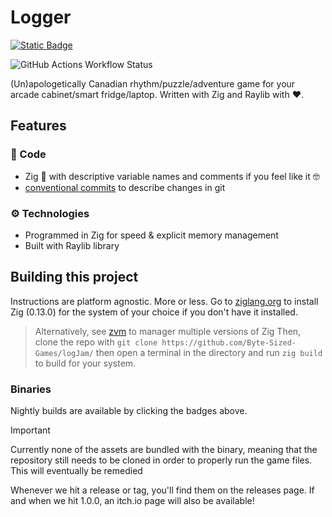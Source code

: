 # Logger

[![Static Badge](https://img.shields.io/badge/linux-build-gold?style=flat-square&logo=linux&logoColor=black&labelColor=gold&color=grey)](https://nightly.link/Byte-Sized-Games/logJam/workflows/zig-build/main/crawl_nightly)

![GitHub Actions Workflow Status](https://img.shields.io/github/actions/workflow/status/Byte-Sized-Games/logJam/zig-build.yml?style=flat-square&label=linux%20build)

(Un)apologetically Canadian rhythm/puzzle/adventure game for your arcade cabinet/smart fridge/laptop. Written with Zig and Raylib with ❤️.

## Features

### 🦾 Code

- Zig 🦎 with descriptive variable names and comments if you feel like it 🤓
- [conventional commits](https://www.conventionalcommits.org/en/v1.0.0/) to describe changes in git

### ⚙️ Technologies

- Programmed in Zig for speed & explicit memory management
- Built with Raylib library

## Building this project

Instructions are platform agnostic. More or less.
Go to [ziglang.org](https://ziglang.org) to install Zig (0.13.0) for the system of your choice if you don't have it installed.

> Alternatively, see [zvm](https://zvm.app) to manager multiple versions of Zig
> Then, clone the repo with `git clone https://github.com/Byte-Sized-Games/logJam/` then open a terminal in the directory and run `zig build` to build for your system.

### Binaries

Nightly builds are available by clicking the badges above.

> [!IMPORTANT]
> Currently none of the assets are bundled with the binary, meaning that the
> repository still needs to be cloned in order to properly run the game files.
> This will eventually be remedied

Whenever we hit a release or tag, you'll find them on the releases page.
If and when we hit 1.0.0, an itch.io page will also be available!

